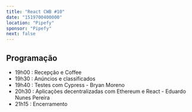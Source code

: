 ```yaml
---
title: "React CWB #10"
date: "1519700400000"
location: "Pipefy"
sponsor: "Pipefy"
next: false
---
```


## Programação

- 19h00 : Recepção e Coffee
- 19h30 : Anúncios e classificados
- 19h40 : Testes com Cypress - Bryan Moreno
- 20h30 : Aplicações decentralizadas com Ethereum e React - Eduardo Nunes Pereira
- 21h15 : Encerramento
